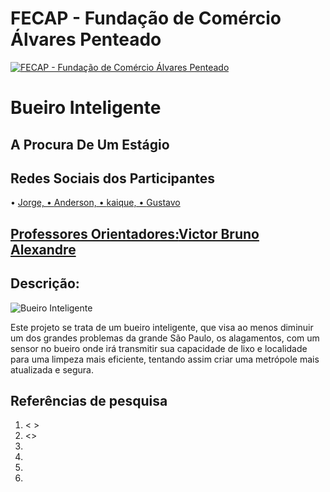# FECAP - Fundação de Comércio Álvares Penteado

 <a href= "https://www.fecap.br/"><img src="https://encrypted-tbn0.gstatic.com/images?q=tbn:ANd9GcRhZPrRa89Kma0ZZogxm0pi-tCn_TLKeHGVxywp-LXAFGR3B1DPouAJYHgKZGV0XTEf4AE&usqp=CAU" alt="FECAP - Fundação de Comércio Álvares Penteado" border="0"></a>
</p>

# Bueiro Inteligente 

## A Procura De Um Estágio 

## Redes Sociais dos Participantes

• <a href="https://github.com/mudy777">Jorge,
• <a href="https://github.com/anderson-fndz">Anderson,
• <a href="https://github.com/kiqneres">kaique, 
• <a href="https://github.com/GuKstro">Gustavo

## Professores Orientadores:<a href="https://www.linkedin.com/in/victorbarq/">Victor Bruno Alexandre</a>

## Descrição:
![Bueiro Inteligente](https://i.pinimg.com/564x/d3/4f/42/d34f4209b1475a2217667ecdb8c8946c.jpg)

Este projeto se trata de um bueiro inteligente, que visa ao menos diminuir um dos grandes problemas da grande São Paulo, os alagamentos, com um sensor no bueiro onde irá transmitir sua capacidade de lixo e localidade para uma limpeza mais eficiente, tentando assim criar uma metrópole mais atualizada e segura.



##  Referências de pesquisa 


1. <      >
2. <>
3.
4. 
5.
6.

